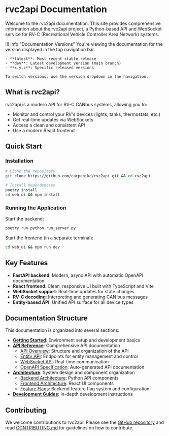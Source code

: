 # rvc2api Documentation

Welcome to the rvc2api documentation. This site provides comprehensive information about the rvc2api project, a Python-based API and WebSocket service for RV-C (Recreational Vehicle Controller Area Network) systems.

!!! info "Documentation Versions"
You're viewing the documentation for the version displayed in the top navigation bar.

    - **latest**: Most recent stable release
    - **dev**: Latest development version (main branch)
    - **x.y.z**: Specific released versions

    To switch versions, use the version dropdown in the navigation.

## What is rvc2api?

rvc2api is a modern API for RV-C CANbus systems, allowing you to:

- Monitor and control your RV's devices (lights, tanks, thermostats, etc.)
- Get real-time updates via WebSockets
- Access a clean and consistent API
- Use a modern React frontend

## Quick Start

### Installation

```bash
# Clone the repository
git clone https://github.com/carpenike/rvc2api.git && cd rvc2api

# Install dependencies
poetry install
cd web_ui && npm install
```

### Running the Application

Start the backend:

```bash
poetry run python run_server.py
```

Start the frontend (in a separate terminal):

```bash
cd web_ui && npm run dev
```

## Key Features

- **FastAPI backend**: Modern, async API with automatic OpenAPI documentation
- **React frontend**: Clean, responsive UI built with TypeScript and Vite
- **WebSocket support**: Real-time updates for state changes
- **RV-C decoding**: Interpreting and generating CAN bus messages
- **Entity-based API**: Unified API surface for all device types

## Documentation Structure

This documentation is organized into several sections:

- [**Getting Started**](development-environments.md): Environment setup and development basics
- [**API Reference**](api/index.md): Comprehensive API documentation
  - [API Overview](api/overview.md): Structure and organization of the API
  - [Entity API](api/entities.md): Endpoints for entity management and control
  - [WebSocket API](api/websocket.md): Real-time communication
  - [OpenAPI Specification](api/openapi.md): Auto-generated API documentation
- [**Architecture**](architecture/overview.md): System design and component organization
  - [Backend Architecture](architecture/backend.md): Python API components
  - [Frontend Architecture](architecture/frontend.md): React UI components
  - [Feature Flags](../architecture/feature-flags.md): Backend feature flag system and configuration
- [**Development Guides**](frontend-development.md): In-depth development instructions

## Contributing

We welcome contributions to rvc2api! Please see the [GitHub repository](https://github.com/carpenike/rvc2api) and read [CONTRIBUTING.md](https://github.com/carpenike/rvc2api/blob/main/CONTRIBUTING.md) for guidelines on how to contribute.
